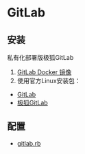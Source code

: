 # GitLab

## 安装

私有化部署版极狐GitLab

1. [GitLab Docker 镜像](../Docker/GitLab.md)
2. 使用官方Linux安装包：

- [GitLab](https://about.gitlab.com/install/)
- [极狐GitLab](https://gitlab.cn/install/)

## 配置

- [gitlab.rb](gitlab.rb)